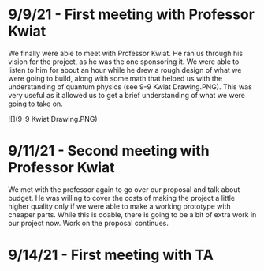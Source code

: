 # 9/9/21 - First meeting with Professor Kwiat

We finally were able to meet with Professor Kwiat. He ran us through his vision for the project, as he was the one sponsoring it. We were able to listen to him for about an hour
while he drew a rough design of what we were going to build, along with some math that helped us with the understanding of quantum physics (see 9-9 Kwiat Drawing.PNG). This was
very useful as it allowed us to get a brief understanding of what we were going to take on.

![](9-9 Kwiat Drawing.PNG)

# 9/11/21 - Second meeting with Professor Kwiat

We met with the professor again to go over our proposal and talk about budget. He was willing to cover the costs of making the project a little higher quality only if we were 
able to make a working prototype with cheaper parts. While this is doable, there is going to be a bit of extra work in our project now. Work on the proposal continues.


# 9/14/21 - First meeting with TA

